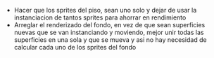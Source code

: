 - Hacer que los sprites del piso, sean uno solo y dejar de usar la instanciacion de tantos sprites para ahorrar en rendimiento
- Arreglar el renderizado del fondo, en vez de que sean superficies nuevas que se van instanciando y moviendo, mejor unir todas las superficies en una sola y que se mueva y asi no hay necesidad de calcular cada uno de los sprites del fondo
